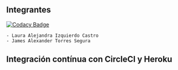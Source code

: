 ## Integrantes	

[![Codacy Badge](https://api.codacy.com/project/badge/Grade/0e3edd62b0c54ad0865db95cc3a5e976)](https://app.codacy.com/manual/Alizeci/LAB06?utm_source=github.com&utm_medium=referral&utm_content=Alizeci/LAB06&utm_campaign=Badge_Grade_Settings)

    - Laura Alejandra Izquierdo Castro
    - James Alexander Torres Segura
## Integración contínua con CircleCI y Heroku

